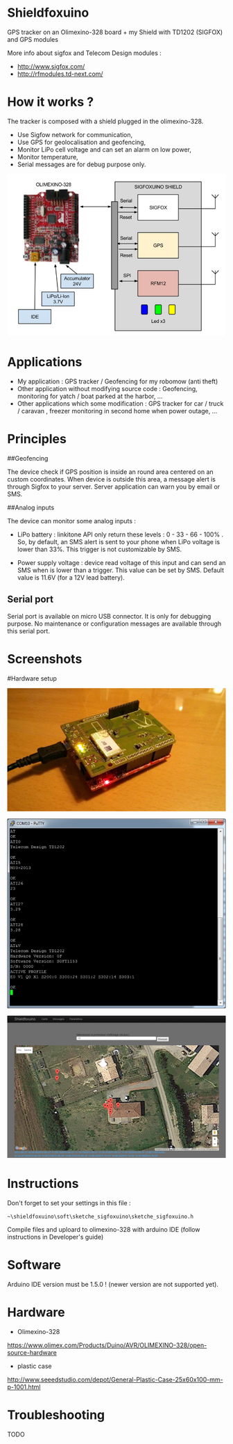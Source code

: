 Shieldfoxuino
============

GPS tracker on an Olimexino-328 board + my Shield with TD1202 (SIGFOX) and GPS modules

More info about sigfox and Telecom Design modules : 

- http://www.sigfox.com/
- http://rfmodules.td-next.com/



How it works ?
============

The tracker is composed with a shield plugged in the olimexino-328.

 * Use Sigfow network for communication,
 * Use GPS for geolocalisation and geofencing,
 * Monitor LiPo cell voltage and can set an alarm on low power,
 * Monitor temperature,
 * Serial messages are for debug purpose only.

![Shieldfoxuino architecture](/img/Synoptique_SHIELDFOX.jpg) 
 
Applications
============ 

 * My application : GPS tracker / Geofencing for my robomow (anti theft)
 * Other application without modifying source code : Geofencing, monitoring for yatch / boat parked at the harbor, ...
 * Other applications which some modification : GPS tracker for car / truck / caravan , freezer monitoring in second home when power outage, ...
 

Principles
============

##Geofencing

The device check if GPS position is inside an round area centered on an custom coordinates.
When device is outside this area, a message alert is through Sigfox to your server. Server application can warn you by email or SMS.

##Analog inputs

The device can monitor some analog inputs :

- LiPo battery : linkitone API only return these levels : 0 - 33 - 66 - 100% . So, by default, an SMS alert is sent to your phone when LiPo voltage is lower than 33%. This trigger is not customizable by SMS.

- Power supply voltage : device read voltage of this input and can send an SMS when is lower than a trigger. This value can be set by SMS. Default value is 11.6V (for a 12V lead battery).

## Serial port

Serial port is available on micro USB connector. It is only for debugging purpose. No maintenance or configuration messages are available through this serial port.

Screenshots
============

#Hardware setup

![shieldfoxuino pic](img/shieldfoxuino.jpg)

![Terminal pic](img/sigfoxuino_terminal.jpg)

![Map pic](img/screenshot_map.png)

 
Instructions
============

Don't forget to set your settings in this file :

	~\shieldfoxuino\soft\sketche_sigfoxuino\sketche_sigfoxuino.h
	

Compile files and uploard to olimexino-328 with arduino IDE (follow instructions in Developer's guide)


Software
============
Arduino IDE version must be 1.5.0 ! (newer version are not supported yet).


Hardware
============
- Olimexino-328

https://www.olimex.com/Products/Duino/AVR/OLIMEXINO-328/open-source-hardware

- plastic case

http://www.seeedstudio.com/depot/General-Plastic-Case-25x60x100-mm-p-1001.html

	

Troubleshooting
============

TODO